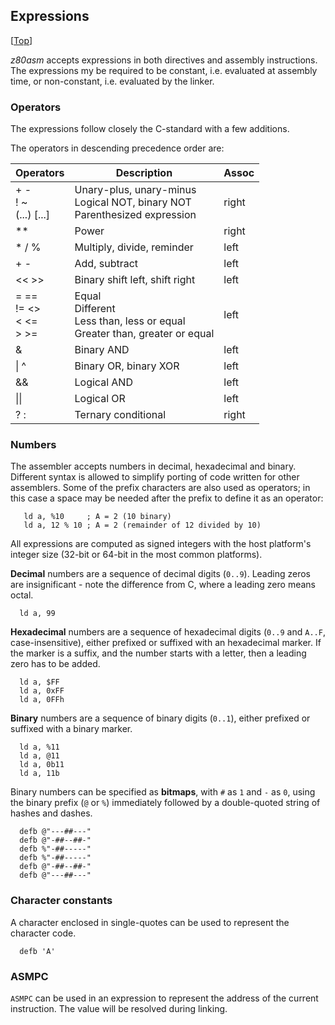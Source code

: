 ## Expressions
[[Top](Tool---z80asm)]

*z80asm* accepts expressions in both directives and assembly instructions. The
expressions my be required to be constant, i.e. evaluated at assembly time, 
or non-constant, i.e. evaluated by the linker.

### Operators

The expressions follow closely the C-standard with a few additions.

The operators in descending precedence order are:

| Operators    | Description                                            | Assoc
| ---          | ---                                                    | ---
| + - <br> ! ~ <br> (...) [...] | Unary-plus, unary-minus<br>Logical NOT, binary NOT <br>Parenthesized expression | right
| **           | Power                                                  | right
| * / %        | Multiply, divide, reminder                             | left
| + -          | Add, subtract                                          | left
| << >>        | Binary shift left, shift right                         | left
| = == <br> != <> <br> < <= <br> > >= | Equal<br>Different<br>Less than, less or equal<br>Greater than, greater or equal | left
| &amp;        | Binary AND                                             | left
| &#124; ^     | Binary OR, binary XOR                                  | left
| &amp;&amp;   | Logical AND                                            | left
| &#124;&#124; | Logical OR                                             | left
| ? :          | Ternary conditional                                    | right


### Numbers

The assembler accepts numbers in decimal, hexadecimal and binary. 
Different syntax is allowed to simplify porting of code written for other 
assemblers. Some of the prefix characters are also used as operators; in this 
case a space may be needed after the prefix to define it as an operator:

```
   ld a, %10     ; A = 2 (10 binary)
   ld a, 12 % 10 ; A = 2 (remainder of 12 divided by 10)
```

All expressions are computed as signed integers with the host platform's integer size (32-bit or 64-bit in the most common platforms).

**Decimal** numbers are a sequence of decimal digits (```0..9```). Leading 
zeros are insignificant - note the difference from C, where a leading zero 
means octal.

```
  ld a, 99
```

**Hexadecimal** numbers are a sequence of hexadecimal digits (```0..9``` and 
```A..F```, case-insensitive), either prefixed or suffixed with an hexadecimal 
marker. If the marker is a suffix, and the number starts with a letter, then a 
leading zero has to be added.

```
  ld a, $FF
  ld a, 0xFF
  ld a, 0FFh
```

**Binary** numbers are a sequence of binary digits (```0..1```), either 
prefixed or suffixed with a binary marker. 

```
  ld a, %11
  ld a, @11
  ld a, 0b11
  ld a, 11b
```

Binary numbers can be specified as **bitmaps**, with ```#``` as ```1``` and 
```-``` as ```0```, using the binary prefix (```@``` or ```%```) immediately 
followed by a double-quoted string of hashes and dashes.

```
  defb @"---##---"
  defb @"-##--##-"
  defb %"-##-----"
  defb %"-##-----"
  defb @"-##--##-"
  defb @"---##---"
```

### Character constants

A character enclosed in single-quotes can be used to represent the character code.

```
  defb 'A'
```

### ASMPC

`ASMPC` can be used in an expression to represent the address of the current 
instruction. The value will be resolved during linking.
